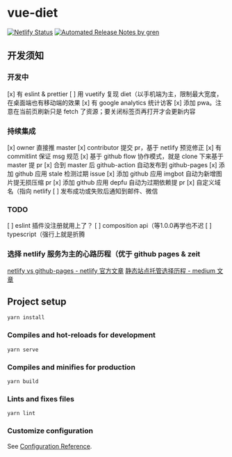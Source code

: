 # vue-diet

[![Netlify Status](https://api.netlify.com/api/v1/badges/74a3c931-6a03-4fb7-8931-dcd360e76ba9/deploy-status)](https://app.netlify.com/sites/compassionate-wing-d4bcd6/deploys)
[![Automated Release Notes by gren](https://img.shields.io/badge/%F0%9F%A4%96-release%20notes-00B2EE.svg)](https://github-tools.github.io/github-release-notes/)

## 开发须知

### 开发中
[x] 有 eslint & prettier
[ ] 用 vuetify 复现 diet（以手机端为主，限制最大宽度，在桌面端也有移动端的效果
[x] 有 google analytics 统计访客
[x] 添加 pwa。注意在当前页刷新只是 fetch 了资源；要关闭标签页再打开才会更新内容

### 持续集成
[x] owner 直接推 master
[x] contributor 提交 pr，基于 netlify 预览修正
[x] 有 commitlint 保证 msg 规范
[x] 基于 github flow 协作模式，就是 clone 下来基于 master 提 pr
[x] 合到 master 后 github-action 自动发布到 github-pages
[x] 添加 github 应用 stale 检测过期 issue
[x] 添加 github 应用 imgbot 自动为新增图片提无损压缩 pr
[x] 添加 github 应用 depfu 自动为过期依赖提 pr
[x] 自定义域名（指向 netlify
[ ] 发布成功或失败后通知到邮件、微信

### TODO
[ ] eslint 插件没注册就用上了？
[ ] composition api（等1.0.0再学也不迟
[ ] typescript（强行上就是折腾

### 选择 netlify 服务为主的心路历程（优于 github pages & zeit
[netlify vs github-pages - netlify 官方文章](https://www.netlify.com/github-pages-vs-netlify/)
[静态站点托管选择历程 - medium 文章](https://medium.com/liferaydesign/netlify-vs-zeit-vs-github-pages-5f609dd6912b)

## Project setup
```
yarn install
```

### Compiles and hot-reloads for development
```
yarn serve
```

### Compiles and minifies for production
```
yarn build
```

### Lints and fixes files
```
yarn lint
```

### Customize configuration
See [Configuration Reference](https://cli.vuejs.org/config/).

